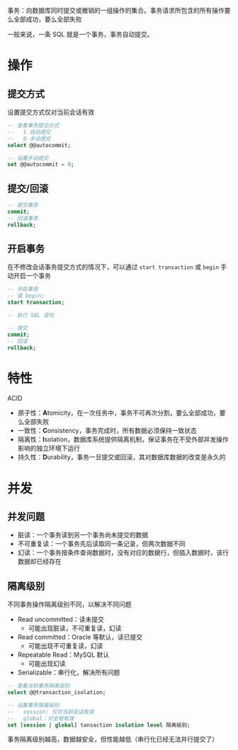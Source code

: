 事务：向数据库同时提交或撤销的一组操作的集合。事务请求所包含的所有操作要么全部成功，要么全部失败

一般来说，一条 SQL 就是一个事务，事务自动提交。

# 操作

## 提交方式

设置提交方式仅对当前会话有效

```sql
-- 查看事务提交方式
--   1 自动提交
--   0 手动提交
select @@autocommit;

-- 设置手动提交
set @@autocommit = 0;
```

## 提交/回滚

```sql
-- 提交事务
commit;
-- 回滚事务
rollback;
```

## 开启事务

在不修改会话事务提交方式的情况下，可以通过 `start transaction` 或 `begin` 手动开启一个事务

```sql
-- 开启事务
-- 或 begin;
start transaction;

-- 执行 SQL 语句

-- 提交
commit;
-- 回滚
rollback;
```

# 特性

ACID
- 原子性：**A**tomicity，在一次任务中，事务不可再次分割，要么全部成功，要么全部失败
- 一致性：**C**onsistency，事务完成时，所有数据必须保持一致状态
- 隔离性：**I**solation，数据库系统提供隔离机制，保证事务在不受外部并发操作影响的独立环境下运行
- 持久性：**D**urability，事务一旦提交或回滚，其对数据库数据的改变是永久的

# 并发

## 并发问题

- 脏读：一个事务读到另一个事务尚未提交的数据
- 不可重复读：一个事务先后读取同一条记录，但两次数据不同
- 幻读：一个事务按条件查询数据时，没有对应的数据行，但插入数据时，该行数据却已经存在

## 隔离级别

不同事务操作隔离级别不同，以解决不同问题

- Read uncommitted：读未提交
	- 可能出现脏读，不可重复读，幻读
- Read committed：Oracle 等默认，读已提交
	- 可能出现不可重复读，幻读
- Repeatable Read：MySQL 默认
	- 可能出现幻读
- Serializable：串行化，解决所有问题

```sql
-- 查看当前事务隔离级别
select @@transaction_isolation;

-- 设置事务隔离级别
--   session: 仅对当前会话有效
--   global：对全局有效
set [session | global] tansaction isolation level 隔离级别;
```

事务隔离级别越高，数据越安全，但性能越低（串行化已经无法并行提交了）
